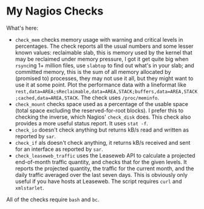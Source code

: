 # My Nagios Checks

What's here:

- `check_mem` checks memory usage with warning and critical levels in percentages. The check reports all the usual numbers and some lesser known values: reclaimable slab, this is memory used by the kernel that may be reclaimed under memory pressure, I got it get quite big when `rsync`ing 1+ million files, use `slabtop` to find out what's in your slab; and committed memory, this is the sum of all memory allocated by (promised to) processes, they may not use it all, but they might want to use it at some point. Plot the performance data with a lineformat like `rest,data=AREA;sReclaimable,data=AREA,STACK;buffers,data=AREA,STACK;cached,data=AREA,STACK`. The check uses `/proc/meminfo`.
- `check_mount` checks space used as a percentage of the usable space (total space excluding the reserved-for-root blocks). I prefer this to checking the inverse, which Nagios' `check_disk` does. This check also provides a more useful status report. It uses `stat -f`.
- `check_io` doesn't check anything but returns kB/s read and written as reported by `sar`.
- `check_if` als doesn't check anything, it returns kB/s received and sent for an interface as reported by `sar`.
- `check_leaseweb_traffic` uses the Leaseweb API to calculate a projected end-of-month traffic quantity, and checks that for the given levels. It reports the projected quantity, the traffic for the current month, and the daily traffic averaged over the last seven days. This is obviously only useful if you have hosts at Leaseweb. The script requires `curl` and `xmlstarlet`.

All of the checks require `bash` and `bc`.
